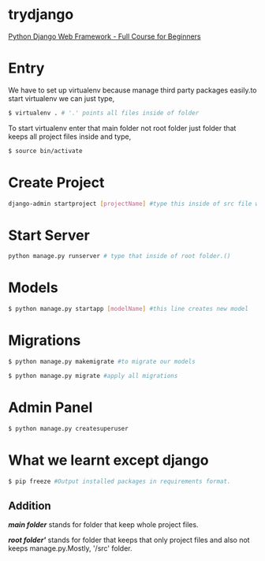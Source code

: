 # trydjango

[Python Django Web Framework - Full Course for Beginners](https://www.youtube.com/watch?v=F5mRW0jo-U4)
# Entry

We have to set up virtualenv because manage third party packages easily.to start virtualenv we can just type,

``` bash
$ virtualenv . # '.' points all files inside of folder
```

To start virtualenv enter that main folder not root folder just folder that keeps all project files inside and type,
``` bash
$ source bin/activate
```

# Create Project

``` bash
django-admin startproject [projectName] #type this inside of src file which we created before and is located main folder.
``` 

# Start Server

``` bash
python manage.py runserver # type that inside of root folder.()
```

# Models

``` bash
$ python manage.py startapp [modelName] #this line creates new model
```

# Migrations

``` bash
$ python manage.py makemigrate #to migrate our models
```

``` bash
$ python manage.py migrate #apply all migrations
``` 

# Admin Panel

``` bash
$ python manage.py createsuperuser
```

# What we learnt except django

``` bash
$ pip freeze #Output installed packages in requirements format.
```

## Addition

***main folder*** stands for folder that keep whole project files.

***root folder'*** stands for folder that keeps that only project files and also not keeps manage.py.Mostly, '/src' folder. 
